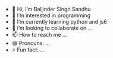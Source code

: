 - 👋 Hi, I’m Baljinder Singh Sandhu
- 👀 I’m interested in programming
- 🌱 I’m currently learning python and js6
- 💞️ I’m looking to collaborate on ...
- 📫 How to reach me ...
- 😄 Pronouns: ...
- ⚡ Fun fact: ...

<!---
Sandhu-sonu/Sandhu-sonu is a ✨ special ✨ repository because its `README.md` (this file) appears on your GitHub profile.
You can click the Preview link to take a look at your changes.
--->
